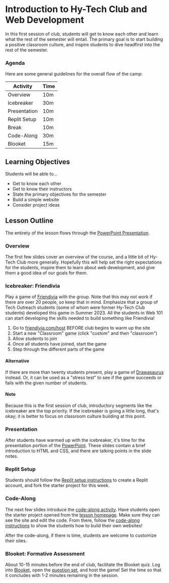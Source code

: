 # Introduction to Hy-Tech Club and Web Development
In this first session of club, students will get to know each other and learn what the rest of the semester will entail. The primary goal is to start building a positive classroom culture, and inspire students to dive headfirst into the rest of the semester.

### Agenda
Here are some general guidelines for the overall flow of the camp:

| Activity | Time |
|-|-|
| Overview | 10m |
| Icebreaker | 30m |
| Presentation | 10m |
| Replit Setup | 10m |
| Break | 10m |
| Code-Along | 30m |
| Blooket | 15m |

## Learning Objectives
Students will be able to...

- Get to know each other
- Get to know their instructors
- State the primary objectives for the semester
- Build a simple website
- Consider project ideas

## Lesson Outline
The entirety of the lesson flows through the [PowerPoint Presentation](Welcome.pptx).

### Overview
The first few slides cover an overview of the course, and a little bit of Hy-Tech Club more generally. Hopefully this will help set the right expectations for the students, inspire them to learn about web development, and give them a good idea of our goals for them.

### Icebreaker: Friendivia
Play a game of [Friendivia](https://friendivia.com/about) with the group. Note that this may not work if there are over 20 people, so keep that in mind. Emphasize that a group of Tech Outreach students (some of whom were former Hy-Tech Club students) developed this game in Summer 2023. All the students in Web 101 can start developing the skills needed to build something like Friendivia!

1. Go to [friendivia.com/host](https://friendivia.com/host) BEFORE club begins to warm up the site
1. Start a new "Classroom" game (click "custom" and then "classroom")
1. Allow students to join
1. Once all students have joined, start the game
1. Step through the different parts of the game

#### Alternative
If there are more than twenty students present, play a game of [Drawasaurus](https://drawasaurus.org/) instead. Or, it can be used as a "stress test" to see if the game succeeds or fails with the given number of students.

#### Note
Because this is the first session of club, introductory segments like the icebreaker are the top priority. If the icebreaker is going a little long, that's okay; it is better to focus on classroom culture building at this point.

### Presentation
After students have warmed up with the icebreaker, it's time for the presentation portion of the [PowerPoint](Welcome.pptx). These slides contain a brief introduction to HTML and CSS, and there are talking points in the slide notes.

### Replit Setup
Students should follow the [Replit setup instructions](ReplitSetup.md) to create a Replit account, and fork the starter project for this week.

### Code-Along
The next few slides introduce the [code-along activity](CodeAlong.md). Have students open the starter project opened from the [lesson homepage](StudentDesc.md). Make sure they can see the site and edit the code. From there, follow the [code-along instructions](CodeAlong.md) to show the students how to build their own websites!

After the code-along, if there is time, students are welcome to customize their sites.

### Blooket: Formative Assessment
About 10-15 minutes before the end of club, facilitate the Blooket quiz. Log into [Blooket](https://blooket.com), open the [question set](https://dashboard.blooket.com/set/6426f2b7270eb96cab922257), and host the game! Set the time so that it concludes with 1-2 minutes remaining in the session.
